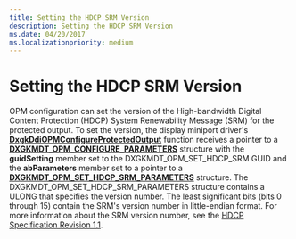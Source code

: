 ```yaml
---
title: Setting the HDCP SRM Version
description: Setting the HDCP SRM Version
ms.date: 04/20/2017
ms.localizationpriority: medium
---
```


# Setting the HDCP SRM Version


OPM configuration can set the version of the High-bandwidth Digital Content Protection (HDCP) System Renewability Message (SRM) for the protected output. To set the version, the display miniport driver's [**DxgkDdiOPMConfigureProtectedOutput**](/windows-hardware/drivers/ddi/dispmprt/nc-dispmprt-dxgkddi_opm_configure_protected_output) function receives a pointer to a [**DXGKMDT\_OPM\_CONFIGURE\_PARAMETERS**](/windows-hardware/drivers/ddi/d3dkmdt/ns-d3dkmdt-_dxgkmdt_opm_configure_parameters) structure with the **guidSetting** member set to the DXGKMDT\_OPM\_SET\_HDCP\_SRM GUID and the **abParameters** member set to a pointer to a [**DXGKMDT\_OPM\_SET\_HDCP\_SRM\_PARAMETERS**](/windows-hardware/drivers/ddi/d3dkmdt/ns-d3dkmdt-_dxgkmdt_opm_set_hdcp_srm_parameters) structure. The DXGKMDT\_OPM\_SET\_HDCP\_SRM\_PARAMETERS structure contains a ULONG that specifies the version number. The least significant bits (bits 0 through 15) contain the SRM's version number in little-endian format. For more information about the SRM version number, see the [HDCP Specification Revision 1.1](https://go.microsoft.com/fwlink/p/?linkid=38728).

 

